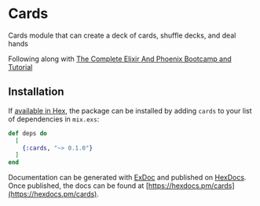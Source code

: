 # Cards

Cards module that can create a deck of cards, shuffle decks, and deal hands

Following along with [The Complete Elixir And Phoenix Bootcamp and Tutorial](https://www.udemy.com/the-complete-elixir-and-phoenix-bootcamp-and-tutorial/)

## Installation

If [available in Hex](https://hex.pm/docs/publish), the package can be installed
by adding `cards` to your list of dependencies in `mix.exs`:

```elixir
def deps do
  [
    {:cards, "~> 0.1.0"}
  ]
end
```

Documentation can be generated with [ExDoc](https://github.com/elixir-lang/ex_doc)
and published on [HexDocs](https://hexdocs.pm). Once published, the docs can
be found at [https://hexdocs.pm/cards](https://hexdocs.pm/cards).

